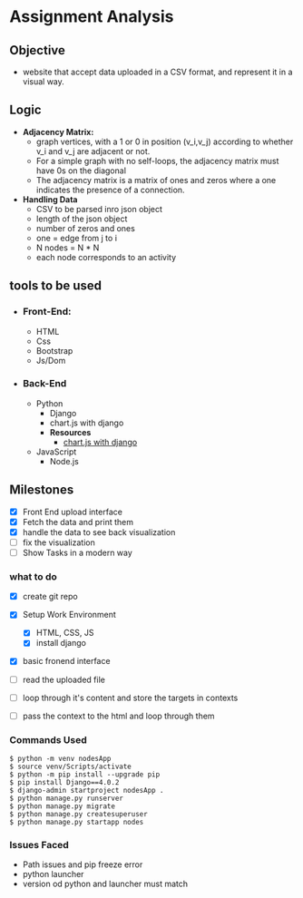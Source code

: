 # Assignment Analysis
## Objective
- website that accept data uploaded in a CSV format, and represent it in a visual way.

## Logic
- **Adjacency Matrix:**
    - graph vertices, with a 1 or 0 in position (v_i,v_j) according to whether v_i and v_j are adjacent or not.
    - For a simple graph with no self-loops, the adjacency matrix must have 0s on the diagonal
    - The adjacency matrix is a matrix of ones and zeros where a one indicates the presence of a connection. 
- **Handling Data**
    - CSV to be parsed inro json object
    - length of the json object
    - number of zeros and ones
    - one = edge from j to i
    - N nodes = N * N
    - each node corresponds to an activity

## tools to be used
  - ### Front-End:
    - HTML
    - Css
    - Bootstrap
    - Js/Dom
  - ### Back-End
    - Python
      - Django
      - chart.js with django
      - **Resources**
        - [chart.js with django](https://www.youtube.com/watch?v=B4Vmm3yZPgc&list=PLiT3w9BVkqvFgCyiCHpPtVdOP1nqQ03G4)
    - JavaScript
      - Node.js

## Milestones
  - [x] Front End upload interface
  - [x] Fetch the data and print them
  - [x] handle the data to see back visualization
  - [ ] fix the visualization
  - [ ] Show Tasks in a modern way
### what to do
  - [x] create git repo
  - [x] Setup Work Environment
    - [x] HTML, CSS, JS
    - [x] install django
  - [x] basic fronend interface
  - [ ] read the uploaded file
  - [ ] loop through it's content and store the targets in contexts
  - [ ] pass the context to the html and loop through them


### Commands Used
```
$ python -m venv nodesApp
$ source venv/Scripts/activate
$ python -m pip install --upgrade pip
$ pip install Django==4.0.2
$ django-admin startproject nodesApp .
$ python manage.py runserver
$ python manage.py migrate
$ python manage.py createsuperuser
$ python manage.py startapp nodes
```

### Issues Faced
- Path issues and pip freeze error
- python launcher
- version od python and launcher must match